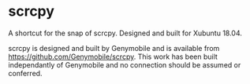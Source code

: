 # scrcpy

A shortcut for the snap of scrcpy.  Designed and built for Xubuntu 18.04.

scrcpy is designed and built by Genymobile and is available from https://github.com/Genymobile/scrcpy.  This work has been built independantly of Genymobile and no connection should be assumed or conferred.
